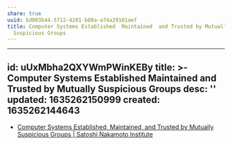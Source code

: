 ```yaml
---
share: true
uuid: bd003b44-5712-4281-b88a-a74a29161aef
title: Computer Systems Established  Maintained  and Trusted by Mutually
  Suspicious Groups
---
```

---
id: uUxMbha2QXYWmPWinKEBy
title: >-
  Computer Systems Established  Maintained  and Trusted by Mutually Suspicious
  Groups
desc: ''
updated: 1635262150999
created: 1635262144643
---

* [Computer Systems Established, Maintained, and Trusted by Mutually Suspicious Groups | Satoshi Nakamoto Institute](https://nakamotoinstitute.org/literature/computer-systems-by-mutually-suspicious-groups/)
